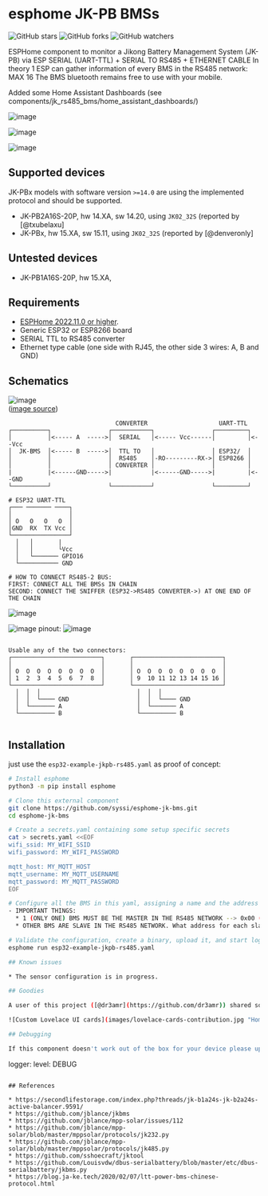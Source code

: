 # esphome JK-PB BMSs

![GitHub stars](https://img.shields.io/github/stars/txubelaxu/esphome-jk-bms)
![GitHub forks](https://img.shields.io/github/forks/txubelaxu/esphome-jk-bms)
![GitHub watchers](https://img.shields.io/github/watchers/txubelaxu/esphome-jk-bms)

ESPHome component to monitor a Jikong Battery Management System (JK-PB) via ESP SERIAL (UART-TTL) + SERIAL TO RS485 + ETHERNET CABLE
In theory 1 ESP can gather information of every BMS in the RS485 network: MAX 16
The BMS bluetooth remains free to use with your mobile.

Added some Home Assistant Dashboards (see components/jk_rs485_bms/home_assistant_dashboards/)

![image](https://github.com/txubelaxu/esphome-jk-bms/assets/156140720/980697a4-7f6b-4e7b-b4dc-7f1b66efc464)

![image](https://github.com/txubelaxu/esphome-jk-bms/assets/156140720/b149a2e8-6a82-483a-bee7-5636ae5881f0)

![image](https://github.com/txubelaxu/esphome-jk-bms/assets/156140720/30ff5fba-97c9-4588-837c-597dcec06387)


## Supported devices

JK-PBx models with software version `>=14.0` are using the implemented protocol and should be supported.

* JK-PB2A16S-20P, hw 14.XA, sw 14.20, using `JK02_32S` (reported by [@txubelaxu]
* JK-PBx, hw 15.XA, sw 15.11, using `JK02_32S` (reported by [@denveronly]

## Untested devices

* JK-PB1A16S-20P, hw 15.XA,

## Requirements

* [ESPHome 2022.11.0 or higher](https://github.com/esphome/esphome/releases).
* Generic ESP32 or ESP8266 board
* SERIAL TTL to RS485 converter
* Ethernet type cable (one side with RJ45, the other side 3 wires: A, B and GND)

## Schematics
![image](https://github.com/txubelaxu/esphome-jk-bms/assets/156140720/bc6fa31c-2421-4f10-9604-e111d3943636)
<BR>
(<a href="https://www.google.com/url?sa=i&url=https%3A%2F%2Fforum.arduino.cc%2Ft%2Fcommunication-softwareserial-using-rs485-module-with-esp32%2F932789&psig=AOvVaw1k5Ukv6hEwIAS9I4HR-IlD&ust=1710240770923000&source=images&cd=vfe&opi=89978449&ved=0CBUQjhxqFwoTCMj-uNWF7IQDFQAAAAAdAAAAABAD">image source</a>)



```
                              CONVERTER                    UART-TTL
┌──────────┐                ┌───────────┐                ┌─────────┐
│          │<----- A  ----->│  SERIAL   │<----- Vcc------│         │<--Vcc
│  JK-BMS  │<----- B  ----->│  TTL TO   │                │ ESP32/  │
│          │                │  RS485    │-RO---------RX->│ ESP8266 │
│          │                │ CONVERTER │                │         │
|          |<------GND----->|           |<------GND----->|         |<--GND
└──────────┘                └───────────┘                └─────────┘      

# ESP32 UART-TTL               
┌─── ─────── ────┐
│                │
│ O   O   O   O  │
│GND  RX  TX Vcc │
└────────────────┘
  │   │       |   
  │   │       └Vcc
  │   └─────── GPIO16
  └─────────── GND

# HOW TO CONNECT RS485-2 BUS:
FIRST: CONNECT ALL THE BMSs IN CHAIN
SECOND: CONNECT THE SNIFFER (ESP32->RS485 CONVERTER->) AT ONE END OF THE CHAIN
```
![image](https://github.com/txubelaxu/esphome-jk-bms/assets/156140720/ac435a4e-5b1d-4e07-b820-296351084d9c)

![image](https://github.com/txubelaxu/esphome-jk-bms/assets/156140720/9505df34-a807-4953-b0b9-946aa2de66e6)
pinout:
![image](https://github.com/txubelaxu/esphome-jk-bms/assets/156140720/278abcac-c095-4ae2-8ba2-f82f1f152343)

```

Usable any of the two connectors:
┌─────────────────────────┐       ┌─────────────────────────┐
│                         │       │                         │
│ O  O  O  O  O  O  O  O  │       │ O  O  O  O  O  O  O  O  │
│ 1  2  3  4  5  6  7  8  │       │ 9  10 11 12 13 14 15 16 │
└─────────────────────────┘       └─────────────────────────┘
  │  │  │                           │  │  │   
  │  │  └──── GND                   │  │  └──── GND 
  │  └─────── A                     │  └─────── A
  └────────── B                     └────────── B


```

## Installation

just use the `esp32-example-jkpb-rs485.yaml` as proof of concept:

```bash
# Install esphome
python3 -m pip install esphome

# Clone this external component
git clone https://github.com/syssi/esphome-jk-bms.git
cd esphome-jk-bms

# Create a secrets.yaml containing some setup specific secrets
cat > secrets.yaml <<EOF
wifi_ssid: MY_WIFI_SSID
wifi_password: MY_WIFI_PASSWORD

mqtt_host: MY_MQTT_HOST
mqtt_username: MY_MQTT_USERNAME
mqtt_password: MY_MQTT_PASSWORD
EOF

# Configure all the BMS in this yaml, assigning a name and the address of each one
- IMPORTANT THINGS:
  * 1 (ONLY ONE) BMS MUST BE THE MASTER IN THE RS485 NETWORK --> 0x00 (addressed) Use DIP switches to assign this address.
  * OTHER BMS ARE SLAVE IN THE RS485 NETWORK. What address for each slave? Anyone different to 0x00. Each slave one different address, of course. Use DIP switches to assign the selected address.

# Validate the configuration, create a binary, upload it, and start logs
esphome run esp32-example-jkpb-rs485.yaml

## Known issues

* The sensor configuration is in progress.

## Goodies

A user of this project ([@dr3amr](https://github.com/dr3amr)) shared some [Home Assistant Lovelace UI cards for a beautiful dashboard here](https://github.com/syssi/esphome-jk-bms/discussions/230).

![Custom Lovelace UI cards](images/lovelace-cards-contribution.jpg "Home Assistant Lovelace UI cards")

## Debugging

If this component doesn't work out of the box for your device please update your configuration to enable the debug output of the UART component and increase the log level to the see outgoing and incoming serial traffic:

```
logger:
  level: DEBUG

```

## References

* https://secondlifestorage.com/index.php?threads/jk-b1a24s-jk-b2a24s-active-balancer.9591/
* https://github.com/jblance/jkbms
* https://github.com/jblance/mpp-solar/issues/112
* https://github.com/jblance/mpp-solar/blob/master/mppsolar/protocols/jk232.py
* https://github.com/jblance/mpp-solar/blob/master/mppsolar/protocols/jk485.py
* https://github.com/sshoecraft/jktool
* https://github.com/Louisvdw/dbus-serialbattery/blob/master/etc/dbus-serialbattery/jkbms.py
* https://blog.ja-ke.tech/2020/02/07/ltt-power-bms-chinese-protocol.html
